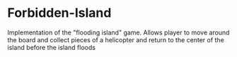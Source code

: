 # Forbidden-Island

Implementation of the "flooding island" game. 
Allows player to move around the board and collect pieces of a helicopter 
and return to the center of the island before the island floods 
